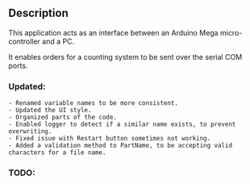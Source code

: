 ## Description

This application acts as an interface between an Arduino Mega micro-controller and a PC.

It enables orders for a counting system to be sent over the serial COM ports.

### Updated:
	- Renamed variable names to be more consistent.
	- Updated the UI style.
	- Organized parts of the code.
	- Enabled logger to detect if a similar name exists, to prevent overwriting.
	- Fixed issue with Restart button sometimes not working.
	- Added a validation method to PartName, to be accepting valid characters for a file name.
	
### TODO:
